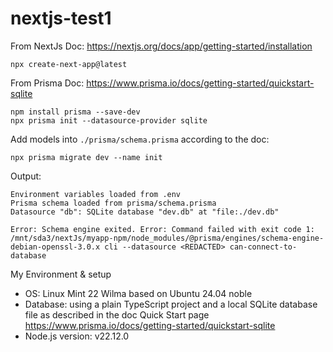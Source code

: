 # nextjs-test1

From NextJs Doc:
https://nextjs.org/docs/app/getting-started/installation

```
npx create-next-app@latest
```

From Prisma Doc:
https://www.prisma.io/docs/getting-started/quickstart-sqlite

```
npm install prisma --save-dev
npx prisma init --datasource-provider sqlite
```

Add models into `./prisma/schema.prisma` according to the doc:
```
npx prisma migrate dev --name init
```
Output:
```
Environment variables loaded from .env
Prisma schema loaded from prisma/schema.prisma
Datasource "db": SQLite database "dev.db" at "file:./dev.db"

Error: Schema engine exited. Error: Command failed with exit code 1: /mnt/sda3/nextJs/myapp-npm/node_modules/@prisma/engines/schema-engine-debian-openssl-3.0.x cli --datasource <REDACTED> can-connect-to-database
```

My Environment & setup
- OS: Linux Mint 22 Wilma based on Ubuntu 24.04 noble
- Database: using a plain TypeScript project and a local SQLite database file as described in the doc Quick Start page https://www.prisma.io/docs/getting-started/quickstart-sqlite
- Node.js version: v22.12.0
